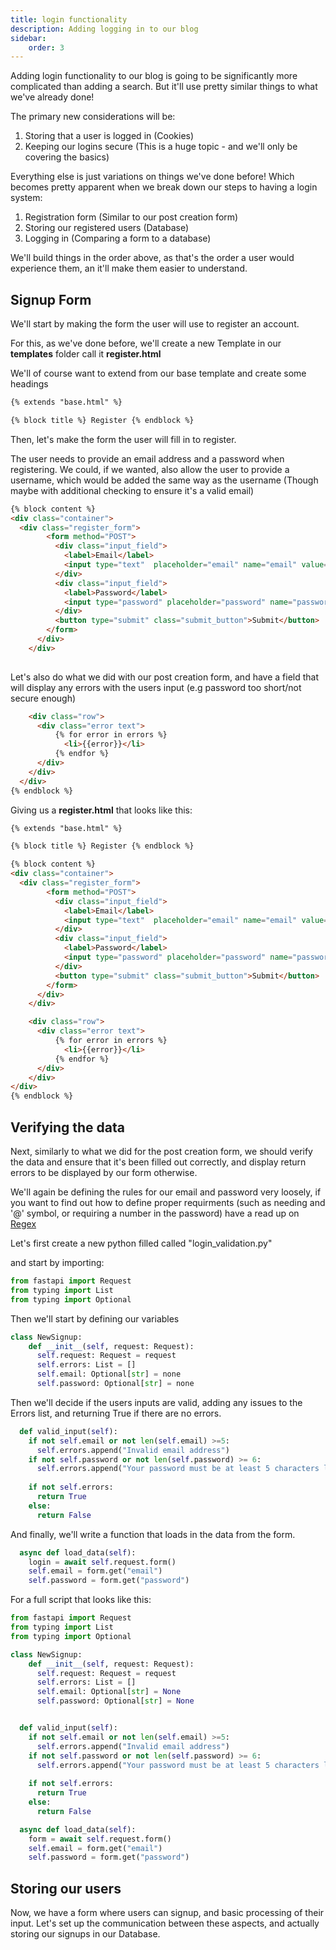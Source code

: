 ```yaml
---
title: login functionality
description: Adding logging in to our blog
sidebar:
    order: 3
---
```


Adding login functionality to our blog is going to be significantly more complicated than adding a search. But it'll use pretty similar things to what we've already done!

The primary new considerations will be:
1. Storing that a user is logged in (Cookies)
2. Keeping our logins secure (This is a huge topic - and we'll only be covering the basics)

Everything else is just variations on things we've done before! Which becomes pretty apparent when we break down our steps to having a login system:
1. Registration form (Similar to our post creation form)
2. Storing our registered users (Database)
3. Logging in (Comparing a form to a database)

We'll build things in the order above, as that's the order a user would experience them, an it'll make them easier to understand.

## Signup Form

We'll start by making the form the user will use to register an account.

For this, as we've done before, we'll create a new Template in our **templates** folder call it **register.html**

We'll of course want to extend from our base template and create some headings

```html
{% extends "base.html" %}

{% block title %} Register {% endblock %}

```
Then, let's make the form the user will fill in to register.

The user needs to provide an email address and a password when registering. We could, if we wanted, also allow the user to provide a username, which would be added the same way as the username (Though maybe with additional checking to ensure it's a valid email)

```html
{% block content %}
<div class="container">
  <div class="register_form">
        <form method="POST">
          <div class="input_field">
            <label>Email</label>
            <input type="text"  placeholder="email" name="email" value="{{email}}" class="form-control">
          </div>
          <div class="input_field">
            <label>Password</label>
            <input type="password" placeholder="password" name="password" value="{{password}}" class="form-control">
          </div>
          <button type="submit" class="submit_button">Submit</button>
        </form>
      </div>
    </div>
  
```

Let's also do what we did with our post creation form, and have a field that will display any errors with the users input (e.g password too short/not secure enough)

```html
    <div class="row">
      <div class="error text">
          {% for error in errors %}
            <li>{{error}}</li>
          {% endfor %}
      </div>
    </div>
  </div>
{% endblock %}
```

Giving us a **register.html** that looks like this:

```html
{% extends "base.html" %}

{% block title %} Register {% endblock %}

{% block content %}
<div class="container">
  <div class="register_form">
        <form method="POST">
          <div class="input_field">
            <label>Email</label>
            <input type="text"  placeholder="email" name="email" value="{{email}}" class="form-control">
          </div>
          <div class="input_field">
            <label>Password</label>
            <input type="password" placeholder="password" name="password" value="{{password}}" class="form-control">
          </div>
          <button type="submit" class="submit_button">Submit</button>
        </form>
      </div>
    </div>

    <div class="row">
      <div class="error text">
          {% for error in errors %}
            <li>{{error}}</li>
          {% endfor %}
      </div>
    </div>
</div>
{% endblock %}
```
## Verifying the data

Next, similarly to what we did for the post creation form, we should verify the data and ensure that it's been filled out correctly, and display return errors to be displayed by our form otherwise.

We'll again be defining the rules for our email and password very loosely, if you want to find out how to define proper requirments (such as needing and '@' symbol, or requiring a number in the password) have a read up on [Regex](https://regexr.com/)

Let's first create a new python filled called "login_validation.py" 

and start by importing:

```python
from fastapi import Request
from typing import List
from typing import Optional
```

Then we'll start by defining our variables

```python
class NewSignup:
    def __init__(self, request: Request):
      self.request: Request = request
      self.errors: List = []
      self.email: Optional[str] = none
      self.password: Optional[str] = none
```

Then we'll decide if the users inputs are valid, adding any issues to the Errors list, and returning True if there are no errors.

```python
  def valid_input(self):
    if not self.email or not len(self.email) >=5:
      self.errors.append("Invalid email address")
    if not self.password or not len(self.password) >= 6:
      self.errors.append("Your password must be at least 5 characters long")
    
    if not self.errors:
      return True
    else: 
      return False
```

And finally, we'll write a function that loads in the data from the form.

```python
  async def load_data(self):
    login = await self.request.form()
    self.email = form.get("email")
    self.password = form.get("password")
```

For a full script that looks like this:

```python
from fastapi import Request
from typing import List
from typing import Optional

class NewSignup:
    def __init__(self, request: Request):
      self.request: Request = request
      self.errors: List = []
      self.email: Optional[str] = None
      self.password: Optional[str] = None


  def valid_input(self):
    if not self.email or not len(self.email) >=5:
      self.errors.append("Invalid email address")
    if not self.password or not len(self.password) >= 6:
      self.errors.append("Your password must be at least 5 characters long")
    
    if not self.errors:
      return True
    else: 
      return False

  async def load_data(self):
    form = await self.request.form()
    self.email = form.get("email")
    self.password = form.get("password")
```
## Storing our users

Now, we have a form where users can signup, and basic processing of their input. Let's set up the communication between these aspects, and actually storing our signups in our Database.


